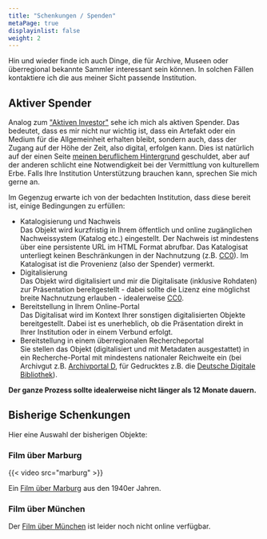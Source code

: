 ```yaml
---
title: "Schenkungen / Spenden"
metaPage: true
displayinlist: false
weight: 2
---
```


Hin und wieder finde ich auch Dinge, die für Archive, Museen oder überregional bekannte Sammler interessant sein können. In solchen Fällen kontaktiere ich die aus meiner Sicht passende Institution.

<a class="no-link" name="donation-conditions" id="donation-conditions"></a>
## Aktiver Spender

Analog zum ["Aktiven Investor"](https://de.wikipedia.org/wiki/Aktiver_Investor) sehe ich mich als aktiven Spender. Das bedeutet, dass es mir nicht nur wichtig ist, dass ein Artefakt oder ein Medium für die Allgemeinheit erhalten bleibt, sondern auch, dass der Zugang auf der Höhe der Zeit, also digital, erfolgen kann. Dies ist natürlich auf der einen Seite [meinen beruflichem Hintergrund](/about/#professional-interests) geschuldet, aber auf der anderen schlicht eine Notwendigkeit bei der Vermittlung von kulturellem Erbe. Falls Ihre Institution Unterstützung brauchen kann, sprechen Sie mich gerne an.

Im Gegenzug erwarte ich von der bedachten Institution, dass diese bereit ist, einige Bedingungen zu erfüllen:

<ul class="list-block">
    <li><div class="li-heading">Katalogisierung und Nachweis</div>
        <div class="li-body type-text">Das Objekt wird kurzfristig in Ihrem öffentlich und online zugänglichen Nachweissystem (Katalog etc.) eingestellt. Der Nachweis ist mindestens über eine persistente URL im HTML Format abrufbar. Das Katalogisat unterliegt keinen Beschränkungen in der Nachnutzung (z.B. <a href="https://creativecommons.org/share-your-work/public-domain/cc0/" title="CC0">CC0</a>). Im Katalogisat ist die Provenienz (also der Spender) vermerkt.
        </div>
    </li>
    <li><div class="li-heading">Digitalisierung</div></li>
        <div class="li-body type-text">Das Objekt wird digitalisiert und mir die Digitalisate (inklusive Rohdaten) zur Präsentation bereitgestellt - dabei sollte die Lizenz eine möglichst breite Nachnutzung erlauben - idealerweise <a href="https://creativecommons.org/share-your-work/public-domain/cc0/" title="CC0">CC0</a>.
        </div>
    </li>
    <li><div class="li-heading">Bereitstellung in Ihrem Online-Portal</div></li>
        <div class="li-body type-text">Das Digitalisat wird im Kontext Ihrer sonstigen digitalisierten Objekte bereitgestellt. Dabei ist es unerheblich, ob die Präsentation direkt in Ihrer Institution oder in einem Verbund erfolgt.
        </div>
    </li>
    <li><div class="li-heading">Bereitstellung in einem überregionalen Rechercheportal</div></li>
        <div class="li-body type-text">Sie stellen das Objekt (digitalisiert und mit Metadaten ausgestattet) in ein Recherche-Portal mit mindestens nationaler Reichweite ein (bei Archivgut z.B. <a href="https://www.archivportal-d.de/" title="Archivportal D">Archivportal D</a>, für Gedrucktes z.B. die <a href="https://www.deutsche-digitale-bibliothek.de/" title="Deutsche Digitale Bibliothek">Deutsche Digitale Bibliothek</a>).
        </div>
    </li>
</ul>

**Der ganze Prozess sollte idealerweise nicht länger als 12 Monate dauern.**

## Bisherige Schenkungen

Hier eine Auswahl der bisherigen Objekte:

### Film über Marburg

{{< video src="marburg" >}}

Ein [Film über Marburg](https://arcinsys.hessen.de/arcinsys/detailAction?detailid=v7729942) aus den 1940er Jahren.

### Film über München

Der [Film über München](https://stadtarchiv.muenchen.de/scopeQuery/detail.aspx?ID=617667) ist leider noch nicht online verfügbar.
